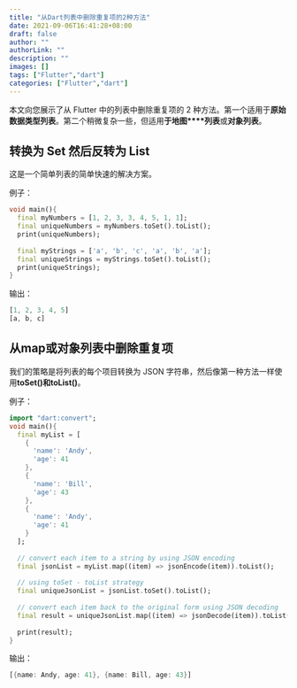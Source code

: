 ```yaml
---
title: "从Dart列表中删除重复项的2种方法"
date: 2021-09-06T16:41:28+08:00
draft: false
author: ""
authorLink: ""
description: ""
images: []
tags: ["Flutter","dart"]
categories: ["Flutter","dart"]
---
```


本文向您展示了从 Flutter 中的列表中删除重复项的 2 种方法。第一个适用于**原始数据类型列表**。第二个稍微复杂一些，但适用**于地图****列表**或**对象列表**。

## 转换为 Set 然后反转为 List

这是一个简单列表的简单快速的解决方案。

例子：

```dart
void main(){
  final myNumbers = [1, 2, 3, 3, 4, 5, 1, 1];
  final uniqueNumbers = myNumbers.toSet().toList();
  print(uniqueNumbers);
  
  final myStrings = ['a', 'b', 'c', 'a', 'b', 'a'];
  final uniqueStrings = myStrings.toSet().toList();
  print(uniqueStrings); 
}
```

输出：

```dart
[1, 2, 3, 4, 5]
[a, b, c]
```

## 从map或对象列表中删除重复项

我们的策略是将列表的每个项目转换为 JSON 字符串，然后像第一种方法一样使用**toSet()**和**toList()**。

例子：

```dart
import "dart:convert";
void main(){
  final myList = [
    {
      'name': 'Andy',
      'age': 41
    },
    {
      'name': 'Bill',
      'age': 43
    },
    {
      'name': 'Andy',
      'age': 41
    }
  ];
  
  // convert each item to a string by using JSON encoding
  final jsonList = myList.map((item) => jsonEncode(item)).toList();
  
  // using toSet - toList strategy
  final uniqueJsonList = jsonList.toSet().toList();
  
  // convert each item back to the original form using JSON decoding
  final result = uniqueJsonList.map((item) => jsonDecode(item)).toList();
  
  print(result); 
}
```

输出：

```dart
[{name: Andy, age: 41}, {name: Bill, age: 43}]
```
